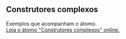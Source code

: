 ## Construtores complexos

Exemplos que acompanham o átomo.  
[Leia o átomo "Construtores complexos" online.](https://stepik.org/lesson/350601/step/1)